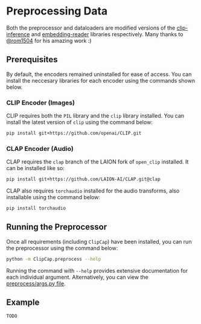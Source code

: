 # Preprocessing Data
Both the preprocessor and dataloaders are modified versions of the [clip-inference](https://github.com/rom1504/clip-retrieval/tree/76ac7c5cab2ca8e949f0bec479651baa58066684/clip_retrieval/clip_inference) and [embedding-reader](https://github.com/rom1504/embedding-reader) libraries respectively. Many thanks to [@rom1504](https://github.com/rom1504) for his amazing work :)

## Prerequisites
By default, the encoders remained uninstalled for ease of access. You can install the neccesary libraries for each encoder using the commands shown below.

### CLIP Encoder (Images)
CLIP requires both the `PIL` library and the `clip` library installed. You can install the latest version of `clip` using the command below:
```bash
pip install git+https://github.com/openai/CLIP.git
```

### CLAP Encoder (Audio)
CLAP requires the `clap` branch of the LAION fork of `open_clip` installed. It can be installed like so:
```bash
pip install git+https://github.com/LAION-AI/CLAP.git@clap
```
CLAP also requires `torchaudio` installed for the audio transforms, also installable using the command below:
```bash
pip install torchaudio
```

## Running the Preprocessor
Once all requirements (including `ClipCap`) have been installed, you can run the preprocessor using the command below:
```bash
python -m ClipCap.preprocess --help
```

Running the command with `--help` provides extensive documentation for each individual argument. Alternatively, you can view the [preprocess/args.py file](/ClipCap/preprocess/args.py).

## Example
```bash
TODO
```